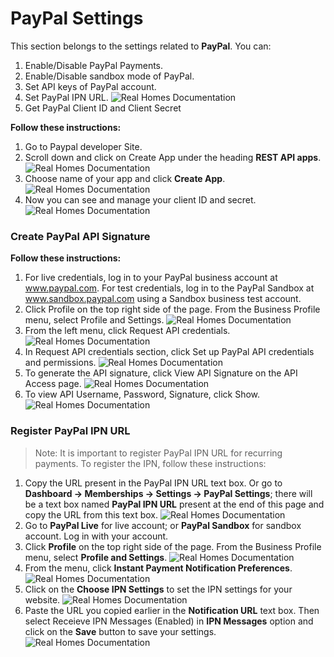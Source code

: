 # PayPal Settings

This section belongs to the settings related to **PayPal**. You can:

1. Enable/Disable PayPal Payments.
2. Enable/Disable sandbox mode of PayPal.
3. Set API keys of PayPal account.
4. Set PayPal IPN URL.
![Real Homes Documentation](images/membership/ims-paypal.jpg)
5. Get PayPal Client ID and Client Secret

**Follow these instructions:**

1. Go to Paypal developer Site.
2. Scroll down and click on Create App under the heading **REST API apps**. 
![Real Homes Documentation](images/membership/rest-api-apps.png)
3. Choose name of your app and click **Create App**. 
![Real Homes Documentation](images/membership/create-app.png)
4. Now you can see and manage your client ID and secret. 
![Real Homes Documentation](images/membership/manage-your-client.png)

### Create PayPal API Signature

**Follow these instructions:**

1. For live credentials, log in to your PayPal business account at www.paypal.com. For test credentials, log in to the PayPal Sandbox at www.sandbox.paypal.com using a Sandbox business test account.
2. Click Profile on the top right side of the page. From the Business Profile menu, select Profile and Settings. 
![Real Homes Documentation](images/membership/paypal-profile.jpg)
3. From the left menu, click Request API credentials. 
![Real Homes Documentation](images/membership/request-api.jpg)
4. In Request API credentials section, click Set up PayPal API credentials and permissions. 
![Real Homes Documentation](images/membership/setup-paypal-api.png)
5. To generate the API signature, click View API Signature on the API Access page. 
![Real Homes Documentation](images/membership/view-api.png)
6. To view API Username, Password, Signature, click Show. 
![Real Homes Documentation](images/membership/remove-api.png)

### Register PayPal IPN URL

> Note: It is important to register PayPal IPN URL for recurring payments. To register the IPN, follow these instructions:

1. Copy the URL present in the PayPal IPN URL text box. Or go to **Dashboard → Memberships → Settings → PayPal Settings**; there will be a text box named **PayPal IPN URL** present at the end of this page and copy the URL from this text box. 
![Real Homes Documentation](images/membership/paypal-ipn-url.png)
2. Go to **PayPal Live** for live account; or **PayPal Sandbox** for sandbox account. Log in with your account.
3. Click **Profile** on the top right side of the page. From the Business Profile menu, select **Profile and Settings**. 
![Real Homes Documentation](images/membership/sandbox-profile.jpg)
4. From the menu, click **Instant Payment Notification Preferences**. 
![Real Homes Documentation](images/membership/ipn-notification.jpg)
5. Click on the **Choose IPN Settings** to set the IPN settings for your website. 
![Real Homes Documentation](images/membership/ipn-settings.jpg)
6. Paste the URL you copied earlier in the **Notification URL** text box. Then select Receieve IPN Messages (Enabled) in **IPN Messages** option and click on the **Save** button to save your settings. 
![Real Homes Documentation](images/membership/receive-ipn-message.jpg)